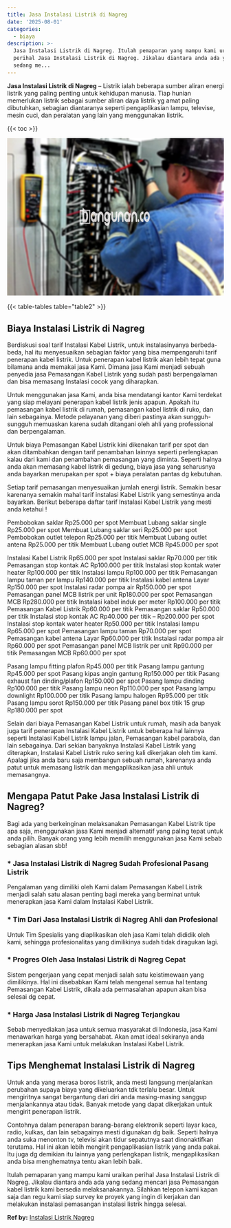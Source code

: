 ```yaml
---
title: Jasa Instalasi Listrik di Nagreg
date: '2025-08-01'
categories:
  - biaya
description: >-
  Jasa Instalasi Listrik di Nagreg. Itulah pemaparan yang mampu kami uraikan
  perihal Jasa Instalasi Listrik di Nagreg. Jikalau diantara anda ada yang
  sedang me...
---
```


**Jasa Instalasi Listrik di Nagreg** – Listrik ialah beberapa sumber aliran energi listrik yang paling penting untuk kehidupan manusia. Tiap hunian memerlukan listrik sebagai sumber aliran daya listrik yg amat paling dibutuhkan, sebagian diantaranya seperti pengaplikasian lampu, televise, mesin cuci, dan peralatan yang lain yang menggunakan listrik.

{{< toc >}}

![Jasa Instalasi Listrik di Nagreg](/images/instalasi-listrik-murah24.png)

{{< table-tables table="table2" >}}

## Biaya Instalasi Listrik di Nagreg

Berdiskusi soal tarif Instalasi Kabel Listrik, untuk instalasinyanya berbeda-beda, hal itu menyesuaikan sebagian faktor yang bisa mempengaruhi tarif penerapan kabel listrik. Untuk penerapan kabel listrik akan lebih tepat guna bilamana anda memakai jasa Kami. Dimana jasa Kami menjadi sebuah penyedia jasa Pemasangan Kabel Listrik yang sudah pasti berpengalaman dan bisa memasang Instalasi cocok yang diharapkan.

Untuk menggunakan jasa Kami, anda bisa mendatangi kantor Kami terdekat yang siap melayani penerapan kabel listrik jenis apapun. Apakah itu pemasangan kabel listrik di rumah, pemasangan kabel listrik di ruko, dan lain sebagainya. Metode pelayanan yang diberi pastinya akan sungguh-sungguh memuaskan karena sudah ditangani oleh ahli yang professional dan berpengalaman.

Untuk biaya Pemasangan Kabel Listrik kini dikenakan tarif per spot dan akan ditambahkan dengan tarif penambahan lainnya seperti perlengkapan kalau dari kami dan penambahan pemasangan yang diminta. Seperti halnya anda akan memasang kabel listrik di gedung, biaya jasa yang seharusnya anda bayarkan merupakan per spot + biaya peralatan pantas dg kebutuhan.

Setiap tarif pemasangan menyesuaikan jumlah energi listrik. Semakin besar karenanya semakin mahal tarif instalasi Kabel Listrik yang semestinya anda bayarkan. Berikut beberapa daftar tarif Instalasi Kabel Listrik yang mesti anda ketahui !

Pembobokan saklar Rp25.000 per spot Membuat Lubang saklar single Rp25.000 per spot Membuat Lubang saklar seri Rp25.000 per spot Pembobokan outlet telepon Rp25.000 per titik Membuat Lubang outlet antena Rp25.000 per titik Membuat Lubang outlet MCB Rp45.000 per spot

Instalasi Kabel Listrik Rp65.000 per spot Instalasi saklar Rp70.000 per titik Pemasangan stop kontak AC Rp100.000 per titik Instalasi stop kontak water heater Rp100.000 per titik Instalasi lampu Rp100.000 per titik Pemasangan lampu taman per lampu Rp140.000 per titik Instalasi kabel antena Layar Rp150.000 per spot Instalasi radar pompa air Rp150.000 per spot Pemasangan panel MCB listrik per unit Rp180.000 per spot Pemasangan MCB Rp280.000 per titik Instalasi kabel induk per meter Rp100.000 per titik Pemasangan Kabel Listrik Rp60.000 per titik Pemasangan saklar Rp50.000 per titik Instalasi stop kontak AC Rp40.000 per titik – Rp200.000 per spot Instalasi stop kontak water heater Rp50.000 per titik Instalasi lampu Rp65.000 per spot Pemasangan lampu taman Rp70.000 per spot Pemasangan kabel antena Layar Rp60.000 per titik Instalasi radar pompa air Rp60.000 per spot Pemasangan panel MCB listrik per unit Rp90.000 per titik Pemasangan MCB Rp60.000 per spot

Pasang lampu fitting plafon Rp45.000 per titik Pasang lampu gantung Rp45.000 per spot Pasang kipas angin gantung Rp150.000 per titik Pasang exhaust fan dinding/plafon Rp150.000 per spot Pasang lampu dinding Rp100.000 per titik Pasang lampu neon Rp110.000 per spot Pasang lampu downlight Rp100.000 per titik Pasang lampu halogen Rp95.000 per titik Pasang lampu sorot Rp150.000 per titik Pasang panel box titik 15 grup Rp180.000 per spot

Selain dari biaya Pemasangan Kabel Listrik untuk rumah, masih ada banyak juga tarif penerapan Instalasi Kabel Listrik untuk beberapa hal lainnya seperti Instalasi Kabel Listrik lampu jalan, Pemasangan kabel parabola, dan lain sebagainya. Dari sekian banyaknya Instalasi Kabel Listrik yang diterapkan, Instalasi Kabel Listrik ruko sering kali dikerjakan oleh tim kami. Apalagi jika anda baru saja membangun sebuah rumah, karenanya anda patut untuk memasang listrik dan mengaplikasikan jasa ahli untuk memasangnya.

## Mengapa Patut Pake Jasa Instalasi Listrik di Nagreg?

Bagi ada yang berkeinginan melaksanakan Pemasangan Kabel Listrik tipe apa saja, menggunakan jasa Kami menjadi alternatif yang paling tepat untuk anda pilih. Banyak orang yang lebih memilih menggunakan jasa Kami sebab sebagian alasan sbb!

### \* Jasa Instalasi Listrik di Nagreg Sudah Profesional Pasang Listrik

Pengalaman yang dimiliki oleh Kami dalam Pemasangan Kabel Listrik menjadi salah satu alasan penting bagi mereka yang berminat untuk menerapkan jasa Kami dalam Instalasi Kabel Listrik.

### \* Tim Dari Jasa Instalasi Listrik di Nagreg Ahli dan Profesional

Untuk Tim Spesialis yang diaplikasikan oleh jasa Kami telah dididik oleh kami, sehingga profesionalitas yang dimilikinya sudah tidak diragukan lagi.

### \* Progres Oleh Jasa Instalasi Listrik di Nagreg Cepat

Sistem pengerjaan yang cepat menjadi salah satu keistimewaan yang dimilikinya. Hal ini disebabkan Kami telah mengenal semua hal tentang Pemasangan Kabel Listrik, dikala ada permasalahan apapun akan bisa selesai dg cepat.

### \* Harga Jasa Instalasi Listrik di Nagreg Terjangkau

Sebab menyediakan jasa untuk semua masyarakat di Indonesia, jasa Kami menawarkan harga yang bersahabat. Akan amat ideal sekiranya anda menerapkan jasa Kami untuk melakukan Instalasi Kabel Listrik.

## Tips Menghemat Instalasi Listrik di Nagreg


Untuk anda yang merasa boros listrik, anda mesti langsung menjalankan perubahan supaya biaya yang dikeluarkan tdk terlalu besar. Untuk mengiritnya sangat bergantung dari diri anda masing-masing sanggup menjalankannya atau tidak. Banyak metode yang dapat dikerjakan untuk mengirit penerapan listrik.

Contohnya dalam penerapan barang-barang elektronik seperti layar kaca, radio, kulkas, dan lain sebagainya mesti digunakan dg baik. Seperti halnya anda suka menonton tv, televisi akan tidur sepatutnya saat dinonaktifkan terutama. Hal ini akan lebih mengirit pengaplikasian listrik yang anda pakai. Itu juga dg demikian itu lainnya yang perlengkapan listrik, mengaplikasikan anda bisa menghematnya tentu akan lebih baik.

Itulah pemaparan yang mampu kami uraikan perihal Jasa Instalasi Listrik di Nagreg. Jikalau diantara anda ada yang sedang mencari jasa Pemasangan kabel listrik kami bersedia melaksanakannya. Silahkan telepon kami kapan saja dan regu kami siap survey ke proyek yang ingin di kerjakan dan melakukan instalasi pemasangan instalasi listrik hingga selesai.

**Ref by:** [Instalasi Listrik Nagreg](https://id.wikipedia.org/wiki/Instalasi)
